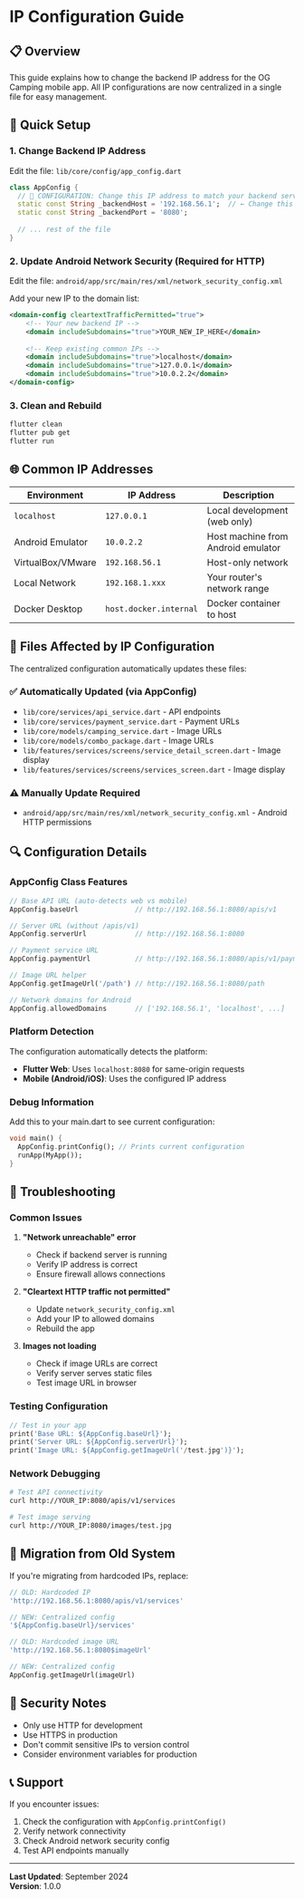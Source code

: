 # IP Configuration Guide

## 📋 Overview

This guide explains how to change the backend IP address for the OG Camping mobile app. All IP configurations are now centralized in a single file for easy management.

## 🔧 Quick Setup

### 1. Change Backend IP Address

Edit the file: `lib/core/config/app_config.dart`

```dart
class AppConfig {
  // 🔧 CONFIGURATION: Change this IP address to match your backend server
  static const String _backendHost = '192.168.56.1';  // ← Change this line
  static const String _backendPort = '8080';
  
  // ... rest of the file
}
```

### 2. Update Android Network Security (Required for HTTP)

Edit the file: `android/app/src/main/res/xml/network_security_config.xml`

Add your new IP to the domain list:

```xml
<domain-config cleartextTrafficPermitted="true">
    <!-- Your new backend IP -->
    <domain includeSubdomains="true">YOUR_NEW_IP_HERE</domain>
    
    <!-- Keep existing common IPs -->
    <domain includeSubdomains="true">localhost</domain>
    <domain includeSubdomains="true">127.0.0.1</domain>
    <domain includeSubdomains="true">10.0.2.2</domain>
</domain-config>
```

### 3. Clean and Rebuild

```bash
flutter clean
flutter pub get
flutter run
```

## 🌐 Common IP Addresses

| Environment | IP Address | Description |
|-------------|------------|-------------|
| `localhost` | `127.0.0.1` | Local development (web only) |
| Android Emulator | `10.0.2.2` | Host machine from Android emulator |
| VirtualBox/VMware | `192.168.56.1` | Host-only network |
| Local Network | `192.168.1.xxx` | Your router's network range |
| Docker Desktop | `host.docker.internal` | Docker container to host |

## 📁 Files Affected by IP Configuration

The centralized configuration automatically updates these files:

### ✅ Automatically Updated (via AppConfig)
- `lib/core/services/api_service.dart` - API endpoints
- `lib/core/services/payment_service.dart` - Payment URLs  
- `lib/core/models/camping_service.dart` - Image URLs
- `lib/core/models/combo_package.dart` - Image URLs
- `lib/features/services/screens/service_detail_screen.dart` - Image display
- `lib/features/services/screens/services_screen.dart` - Image display

### ⚠️ Manually Update Required
- `android/app/src/main/res/xml/network_security_config.xml` - Android HTTP permissions

## 🔍 Configuration Details

### AppConfig Class Features

```dart
// Base API URL (auto-detects web vs mobile)
AppConfig.baseUrl              // http://192.168.56.1:8080/apis/v1

// Server URL (without /apis/v1)
AppConfig.serverUrl            // http://192.168.56.1:8080

// Payment service URL
AppConfig.paymentUrl           // http://192.168.56.1:8080/apis/v1/payments

// Image URL helper
AppConfig.getImageUrl('/path') // http://192.168.56.1:8080/path

// Network domains for Android
AppConfig.allowedDomains       // ['192.168.56.1', 'localhost', ...]
```

### Platform Detection

The configuration automatically detects the platform:

- **Flutter Web**: Uses `localhost:8080` for same-origin requests
- **Mobile (Android/iOS)**: Uses the configured IP address

### Debug Information

Add this to your main.dart to see current configuration:

```dart
void main() {
  AppConfig.printConfig(); // Prints current configuration
  runApp(MyApp());
}
```

## 🚨 Troubleshooting

### Common Issues

1. **"Network unreachable" error**
   - Check if backend server is running
   - Verify IP address is correct
   - Ensure firewall allows connections

2. **"Cleartext HTTP traffic not permitted"**
   - Update `network_security_config.xml`
   - Add your IP to allowed domains
   - Rebuild the app

3. **Images not loading**
   - Check if image URLs are correct
   - Verify server serves static files
   - Test image URL in browser

### Testing Configuration

```dart
// Test in your app
print('Base URL: ${AppConfig.baseUrl}');
print('Server URL: ${AppConfig.serverUrl}');
print('Image URL: ${AppConfig.getImageUrl('/test.jpg')}');
```

### Network Debugging

```bash
# Test API connectivity
curl http://YOUR_IP:8080/apis/v1/services

# Test image serving
curl http://YOUR_IP:8080/images/test.jpg
```

## 📝 Migration from Old System

If you're migrating from hardcoded IPs, replace:

```dart
// OLD: Hardcoded IP
'http://192.168.56.1:8080/apis/v1/services'

// NEW: Centralized config
'${AppConfig.baseUrl}/services'
```

```dart
// OLD: Hardcoded image URL
'http://192.168.56.1:8080$imageUrl'

// NEW: Centralized config
AppConfig.getImageUrl(imageUrl)
```

## 🔐 Security Notes

- Only use HTTP for development
- Use HTTPS in production
- Don't commit sensitive IPs to version control
- Consider environment variables for production

## 📞 Support

If you encounter issues:

1. Check the configuration with `AppConfig.printConfig()`
2. Verify network connectivity
3. Check Android network security config
4. Test API endpoints manually

---

**Last Updated**: September 2024  
**Version**: 1.0.0

